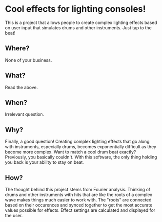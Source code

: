 # Cool effects for lighting consoles!

This is a project that allows people to create complex lighting effects based on user input that simulates drums and other instruments. Just tap to the beat!

## Where?

None of your business.

## What?

Read the above.

## When?

Irrelevant question.

## Why?

Finally, a good question! Creating complex lighting effects that go along with instruments, especially drums, becomes exponentially difficult as they become more complex. Want to match a cool drum beat exactly? Previously, you basically couldn't. With this software, the only thing holding you back is your ability to stay on beat.

## How?

The thought behind this project stems from Fourier analysis. Thinking of drums and other instruments with hits that are like the roots of a complex wave makes things much easier to work with. The "roots" are connected based on their occurences and synced together to get the most accurate values possible for effects. Effect settings are calculated and displayed for the user.
